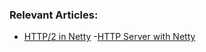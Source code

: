 ### Relevant Articles:

- [HTTP/2 in Netty](https://www.baeldung.com/netty-http2)
-[HTTP Server with Netty](https://www.baeldung.com/java-netty-http-server)
